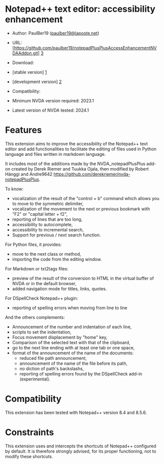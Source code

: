 # Notepad++ text editor: accessibility enhancement #
* Author: PaulBer19 (paulber19@laposte.net)
* URL: [https://github.com/paulber19/notepadPlusPlusAccessEnhancementNVDAAddon.git] [3]
* Download:
 * [stable version] [1]
 * [development version] [2]


* Compatibility:
 * Minimum NVDA version required: 2023.1
 * Latest version of NVDA tested: 2024.1


# Features #

This extension aims to improve the accessibility of the Notepad++ text editor and add functionalities to facilitate the editing of files used in Python language and files written in markdown language.

It includes most of the additions made by the NVDA_notepadPlusPlus add-on created by Derek Riemer and Tuukka Ojala, then modified by Robert Hänggi and Andre9642 <https://github.com/derekriemer/nvda-notepadPlusPlus>.

To know:

* vocalization of the result of the "control + b" command which allows you to move to the symmetric delimiter,
* vocalization of the movement to the next or previous bookmark with "F2" or "capital letter + f2",
* reporting of lines that are too long,
* accessibility to autocomplete,
* accessibility to incremental search,
* Support for previous / next search function.


For Python files, it provides:

* move to the next class or method,
* importing the code from the editing window.


For Markdown or txt2tags files:

* preview of the result of the conversion to HTML in the virtual buffer of NVDA or in the default browser,
* added navigation mode for titles, links, quotes.


For DSpellCheck Notepad++ plugin:

* reporting of spelling errors when moving from line to line


And the others complements:

* Announcement of the number and indentation of each line,
* scripts to set the indentation,
* Focus movement displacement by "home" key,
* Comparison of the selected text with that of the clipboard,
* go to the next line ending with at least one tab or one space,
* format of the announcement of the name of the documents:
	* reduced file path announcement,
	* announcement of the name of the file before its path,
	* no diction of path's backslashs,
	* reporting of spelling errors found by the DSpellCheck add-in (experimental).


# Compatibility #
This extension has been tested with Notepad++ version 8.4 and 8.5.6.



# Constraints #
This extension uses and intercepts the shortcuts of Notepad++ configured by default. It is therefore strongly advised, for its proper functioning, not to modify these shortcuts.



[1]: https://github.com/paulber007/AllMyNVDAAddons/raw/notepadPlusPlusAccessEnhancement/notepadPlusPlusAccessEnhancement/notepadPlusPlusAccessEnhancement-2.6.nvda-addon
[2]: https://github.com/paulber007/AllMyNVDAAddons/tree/master/notepadPlusPlusAccessEnhancement/dev
[3]: https://github.com/paulber19/notepadPlusPlusAccessEnhancementNVDAAddon.git
